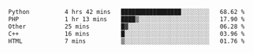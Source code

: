 <!--START_SECTION:waka-->

```txt
Python          4 hrs 42 mins   █████████████████░░░░░░░░   68.62 %
PHP             1 hr 13 mins    ████▒░░░░░░░░░░░░░░░░░░░░   17.90 %
Other           25 mins         █▓░░░░░░░░░░░░░░░░░░░░░░░   06.28 %
C++             16 mins         █░░░░░░░░░░░░░░░░░░░░░░░░   03.96 %
HTML            7 mins          ▒░░░░░░░░░░░░░░░░░░░░░░░░   01.76 %
```

<!--END_SECTION:waka-->
